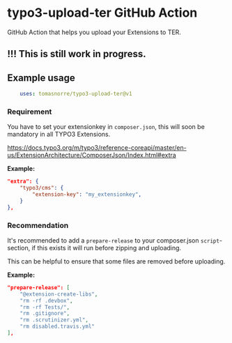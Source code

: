 # typo3-upload-ter GitHub Action
GitHub Action that helps you upload your Extensions to TER.

## !!! This is still work in progress.

## Example usage

```yaml
    uses: tomasnorre/typo3-upload-ter@v1
```

### Requirement

You have to set your extensionkey in `composer.json`, this will soon be mandatory in all TYPO3 Extensions.

https://docs.typo3.org/m/typo3/reference-coreapi/master/en-us/ExtensionArchitecture/ComposerJson/Index.html#extra

**Example:**
```json 
"extra": {
    "typo3/cms": {
        "extension-key": "my_extensionkey",
    }
},
```

### Recommendation

It's recommended to add a `prepare-release` to your composer.json `script`-section, if this exists it will run before zipping and uploading.

This can be helpful to ensure that some files are removed before uploading.

**Example:**
```json
"prepare-release": [
    "@extension-create-libs",
    "rm -rf .devbox",
    "rm -rf Tests/",
    "rm .gitignore",
    "rm .scrutinizer.yml",
    "rm disabled.travis.yml"
],
```